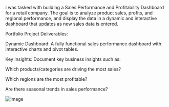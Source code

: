 I was tasked with building a Sales Performance and Profitability Dashboard for a retail company. The goal is to analyze product sales, profits, and regional performance, and display the data in a dynamic and interactive dashboard that updates as new sales data is entered.

Portfolio Project Deliverables:

Dynamic Dashboard: A fully functional sales performance dashboard with interactive charts and pivot tables.

Key Insights: Document key business insights such as:

Which products/categories are driving the most sales?

Which regions are the most profitable?

Are there seasonal trends in sales performance?

![image](https://github.com/user-attachments/assets/f41580c6-2e60-4451-93f7-c8035b8257f2)
